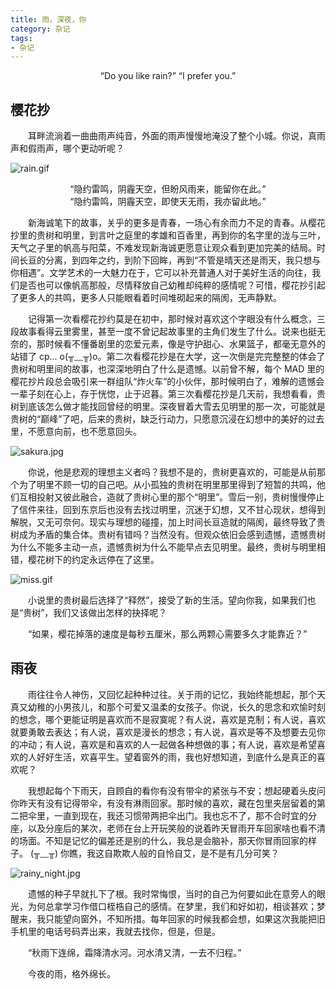 ```yaml
---
title: 雨，深夜，你
category: 杂记
tags:
- 杂记
---
```


<center>“Do you like rain?” “I prefer you.”</center>

## 樱花抄
&emsp;&emsp;耳畔流淌着一曲曲雨声纯音，外面的雨声慢慢地淹没了整个小城。你说，真雨声和假雨声，哪个更动听呢？

![rain.gif](https://i.loli.net/2020/03/26/ns7DCG3hyu61HRY.gif)

<center>“隐约雷鸣，阴霾天空，但盼风雨来，能留你在此。”</center>
<center>“隐约雷鸣，阴霾天空，即使天无雨，我亦留此地。”</center>

&emsp;&emsp;新海诚笔下的故事，关乎的更多是青春，一场心有余而力不足的青春。从樱花抄里的贵树和明里，到言叶之庭里的孝雄和百香里，再到你的名字里的泷与三叶，天气之子里的帆高与阳菜，不难发现新海诚更愿意让观众看到更加完美的结局。时间长亘的分离，到四年之约，到阶下回眸，再到“不管是晴天还是雨天，我只想与你相遇”。文学艺术的一大魅力在于，它可以补充普通人对于美好生活的向往，我们是否也可以像帆高那般，尽情释放自己幼稚却纯粹的感情呢？可惜，樱花抄引起了更多人的共鸣，更多人只能眼看着时间堆砌起来的隔阂，无声静默。

&emsp;&emsp;记得第一次看樱花抄约莫是在初中，那时候对喜欢这个字眼没有什么概念，三段故事看得云里雾里，甚至一度不曾记起故事里的主角们发生了什么。说来也挺无奈的，那时候看不懂番剧里的恋爱元素，像是守护甜心、水果篮子，都毫无意外的站错了 cp... o(╥﹏╥)o。第二次看樱花抄是在大学，这一次倒是完完整整的体会了贵树和明里间的故事，也深深地明白了什么是遗憾。以前曾不解，每个 MAD 里的樱花抄片段总会吸引来一群组队“炸火车”的小伙伴，那时候明白了，难解的遗憾会一辈子刻在心上，存于恍惚，止于迟暮。第三次看樱花抄是几天前，我想看看，贵树到底该怎么做才能找回曾经的明里。深夜冒着大雪去见明里的那一次，可能就是贵树的“巅峰”了吧，后来的贵树，缺乏行动力，只愿意沉浸在幻想中的美好的过去里，不愿意向前，也不愿意回头。

![sakura.jpg](https://i.loli.net/2020/03/26/N9IBVgh3cDnb6Lf.jpg)

&emsp;&emsp;你说，他是悲观的理想主义者吗？我想不是的，贵树更喜欢的，可能是从前那个为了明里不顾一切的自己吧。从小孤独的贵树在明里那里得到了短暂的共鸣，他们互相投射又彼此融合，造就了贵树心里的那个“明里”。雪后一别，贵树慢慢停止了信件来往，回到东京后也没有去找过明里，沉迷于幻想，又不甘心现状，想得到解脱，又无可奈何。现实与理想的碰撞，加上时间长亘造就的隔阂，最终导致了贵树成为矛盾的集合体。贵树有错吗？当然没有。但观众依旧会感到遗憾，遗憾贵树为什么不能多主动一点，遗憾贵树为什么不能早点去见明里。最终，贵树与明里相错，樱花树下的约定永远停在了这里。

![miss.gif](https://i.loli.net/2020/03/27/o3CU5QkclOYGBSI.gif)

&emsp;&emsp;小说里的贵树最后选择了“释然”，接受了新的生活。望向你我，如果我们也是“贵树”，我们又该做出怎样的抉择呢？

&emsp;&emsp;“如果，樱花掉落的速度是每秒五厘米，那么两颗心需要多久才能靠近？”

## 雨夜
&emsp;&emsp;雨往往令人神伤，又回忆起种种过往。关于雨的记忆，我始终能想起，那个天真又幼稚的小男孩儿，和那个可爱又温柔的女孩子。你说，长久的思念和欢愉时刻的想念，哪个更能证明是喜欢而不是寂寞呢？有人说，喜欢是克制；有人说，喜欢就要勇敢去表达；有人说，喜欢是漫长的想念；有人说，喜欢是等不及想要去见你的冲动；有人说，喜欢是和喜欢的人一起做各种想做的事；有人说，喜欢是希望喜欢的人好好生活，欢喜平生。望着窗外的雨，我也好想知道，到底什么是真正的喜欢呢？

&emsp;&emsp;我想起每个下雨天，自顾自的看你有没有带伞的紧张与不安；想起硬着头皮问你昨天有没有记得带伞，有没有淋雨回家。那时候的喜欢，藏在包里夹层留着的第二把伞里，一直到现在，我还习惯带两把伞出门。我也忘不了，那不合时宜的分座，以及分座后的某次，老师在台上开玩笑般的说着昨天冒雨开车回家啥也看不清的场面。不知是记忆的偏差还是别的什么，我总是会脑补，那天你冒雨回家的样子。 (╥﹏╥) 你瞧，我这自欺欺人般的自怜自艾，是不是有几分可笑？

![rainy_night.jpg](https://i.loli.net/2020/03/27/ZaSfCd5RFuGbAOh.jpg)

&emsp;&emsp;遗憾的种子早就扎下了根。我时常悔恨，当时的自己为何要如此在意旁人的眼光，为何总拿学习作借口桎梏自己的感情。在梦里，我们和好如初，相谈甚欢；梦醒来，我只能望向窗外，不知所措。每年回家的时候我都会想，如果这次我能把旧手机里的电话号码弄出来，我就去找你，但是，但是。

&emsp;&emsp;“秋雨下连绵，霜降清水河。河水清又清，一去不归程。”

&emsp;&emsp;今夜的雨，格外绵长。